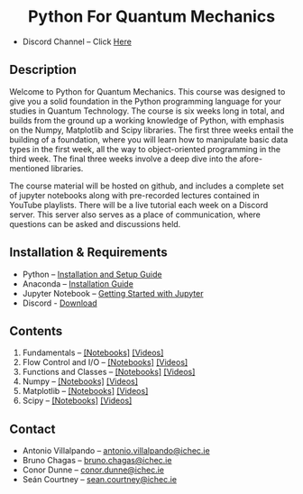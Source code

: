# <center> Python For Quantum Mechanics </center>

- Discord Channel – Click [Here](https://discord.gg/pPjgyJKrpN)


## Description
Welcome to Python for Quantum Mechanics. This course was designed to give you a solid foundation in the Python programming language for your studies in Quantum Technology. The course is six weeks long in total, and builds from the ground up a working knowledge of Python, with emphasis on the Numpy, Matplotlib and Scipy libraries. The first three weeks entail the building of a foundation, where you will learn how to manipulate basic data types in the first week, all the way to object-oriented programming in the third week. The final three weeks involve a deep dive into the afore-mentioned libraries.

The course material will be hosted on github, and includes a complete set of jupyter notebooks along with pre-recorded lectures contained in YouTube playlists. There will be a live tutorial each week on a Discord server. This server also serves as a place of communication, where questions can be asked and discussions held.

## Installation & Requirements
- Python – [Installation and Setup Guide](https://realpython.com/installing-python/)
- Anaconda – [Installation Guide]( https://docs.anaconda.com/anaconda/install/)
- Jupyter Notebook – [Getting Started with Jupyter](https://jupyter.org/install.html)
- Discord - [Download](https://discord.com/download)



## Contents
1. Fundamentals – [[Notebooks]](https://git.ichec.ie/qpcc/qpcc/-/blob/master/PyQM/PyQM_Week1/  )   [[Videos]](https://youtu.be/pgmlyCZ52Dk)
2. Flow Control and I/O – [[Notebooks]](https://git.ichec.ie/qpcc/qpcc/-/blob/master/PyQM/PyQM_Week2/  )  [[Videos]](https://youtu.be/pgmlyCZ52Dk)
3. Functions and Classes – [[Notebooks]](https://git.ichec.ie/qpcc/qpcc/-/blob/master/PyQM/PyQM_Week3/  ) [[Videos]](https://youtu.be/pgmlyCZ52Dk)
4. Numpy – [[Notebooks]](https://git.ichec.ie/qpcc/qpcc/-/blob/master/PyQM/PyQM_Week4/  ) [[Videos]](https://youtu.be/pgmlyCZ52Dk)
5. Matplotlib – [[Notebooks]](https://git.ichec.ie/qpcc/qpcc/-/blob/master/PyQM/PyQM_Week5/  ) [[Videos]](https://youtu.be/pgmlyCZ52Dk)
6. Scipy – [[Notebooks]](https://git.ichec.ie/qpcc/qpcc/-/blob/master/PyQM/PyQM_Week6/  ) [[Videos]](https://youtu.be/pgmlyCZ52Dk)


## Contact
- Antonio Villalpando – <antonio.villalpando@ichec.ie>
- Bruno Chagas – <bruno.chagas@ichec.ie>
- Conor Dunne – <conor.dunne@ichec.ie>
- Seán Courtney – <sean.courtney@ichec.ie>
